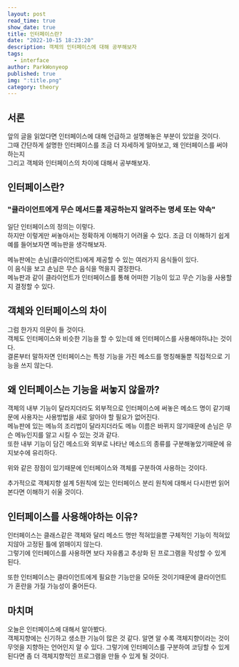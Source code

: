 ```yaml
---
layout: post
read_time: true
show_date: true
title: 인터페이스란?
date: "2022-10-15 18:23:20"
description: 객체의 인터페이스에 대해 공부해보자
tags:
  - interface
author: ParkWonyeop
published: true
img: ":title.png"
category: theory
---
```


## 서론

앞의 글을 읽었다면 인터페이스에 대해 언급하고 설명해놓은 부분이 있었을 것이다.  
그때 간단하게 설명한 인터페이스를 조금 더 자세하게 알아보고, 왜 인터페이스를 써야하는지  
그리고 객체와 인터페이스의 차이에 대해서 공부해보자.

## 인터페이스란?

### "클라이언트에게 무슨 메서드를 제공하는지 알려주는 명세 또는 약속"

일단 인터페이스의 정의는 이렇다.  
하지만 이렇게만 써놓아서는 정확하게 이해하기 어려울 수 있다.
조금 더 이해하기 쉽게 예를 들어보자면 메뉴판을 생각해보자.

메뉴판에는 손님(클라이언트)에게 제공할 수 있는 여러가지 음식들이 있다.  
이 음식을 보고 손님은 무슨 음식을 먹을지 결정한다.  
메뉴판과 같이 클라이언트가 인터페이스를 통해 어떠한 기능이 있고 무슨 기능을 사용할지 결정할 수 있다.

## 객체와 인터페이스의 차이

그럼 한가지 의문이 들 것이다.  
객체도 인터페이스와 비슷한 기능을 할 수 있는데 왜 인터페이스를 사용해야하냐는 것이다.  
결론부터 말하자면 인터페이스는 특정 기능을 가진 메소드를 명칭해둘뿐 직접적으로 기능을 쓰지 않는다.

## 왜 인터페이스는 기능을 써놓지 않을까?

객체의 내부 기능이 달라지더라도 외부적으로 인터페이스에 써놓은 메소드 명이 같기때문에 사용자는 사용방법을 새로 알아야 할 필요가 없어진다.  
메뉴판에 있는 메뉴의 조리법이 달라지더라도 메뉴 이름은 바뀌지 않기때문에 손님은 무슨 메뉴인지를 알고 시킬 수 있는 것과 같다.  
또한 내부 기능이 담긴 메소드와 외부로 나타난 메소드의 종류를 구분해놓았기때문에 유지보수에 유리하다.

위와 같은 장점이 있기때문에 인터페이스와 객체를 구분하여 사용하는 것이다.

추가적으로 객체지향 설계 5원칙에 있는 인터페이스 분리 원칙에 대해서 다시한번 읽어본다면 이해하기 쉬울 것이다.

## 인터페이스를 사용해야하는 이유?

인터페이스는 클래스같은 객체와 달리 메소드 명만 적혀있을뿐 구체적인 기능이 적혀있지않아 고정된 틀에 얽매이지 않는다.  
그렇기에 인터페이스를 사용하면 보다 자유롭고 추상화 된 프로그램을 작성할 수 있게 된다.

또한 인터페이스는 클라이언트에게 필요한 기능만을 모아둔 것이기때문에 클라이언트가 혼란을 가질 가능성이 줄어든다.

## 마치며

오늘은 인터페이스에 대해서 알아봤다.  
객체지향에는 신기하고 생소한 기능이 많은 것 같다.
알면 알 수록 객체지향이라는 것이 무엇을 지향하는 언어인지 알 수 있다.
그렇기에 인터페이스를 구분하여 코딩할 수 있게 된다면 좀 더 객체지향적인 프로그램을 만들 수 있게 될 것이다.
